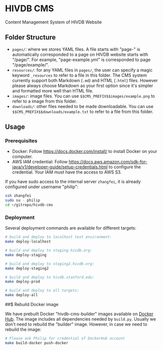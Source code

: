 # HIVDB CMS

Content Management System of HIVDB Website


## Folder Structure

- `pages/`: where we stores YAML files. A file starts with "page-" is
  automatically corresponded to a page on HIVDB website starts with "/page/".
  For example, "page-example.yml" is corresponded to page "/page/example/".
- `resources/`: for any YAML files in `pages/`, the user can specify a magic
  keyword `_resources` to refer to a file in this folder. The CMS system
  currently support both Markdown (`.md`) and HTML (`.html`) files. However
  please always choose Markdown as your first option since it's simpler and
  formatted more well than HTML file.
- `images/`: image files. You can use `$$CMS_PREFIX$$images/example.png` to
  refer to a image from this folder.
- `downloads/`: other files needed to be made downloadable. You can use
  `$$CMS_PREFIX$$downloads/example.txt` to refer to a file from this folder.

## Usage

### Prerequisites

- Docker: Follow https://docs.docker.com/install/ to install Docker on your
  computer.
- AWS IAM credential: Follow https://docs.aws.amazon.com/sdk-for-java/v1/developer-guide/setup-credentials.html
  to configure the credential. Your IAM must have the access to AWS S3.

If you have sudo access to the internal server `zhangfei`, it is already
configured under username "philip":

```bash
ssh zhangfei
sudo su - philip
cd ~/gitrepo/hivdb-cms
```

### Deployment

Several deployment commands are available for different targets:

```bash
# build and deploy to localhost test environment:
make deploy-localhost

# build and deploy to staging.hivdb.org:
make deploy-staging

# build and deploy to staging2.hivdb.org:
make deploy-staging2

# build and deploy to hivdb.stanford.edu:
make deploy-prod

# build and deploy to all targets:
make deploy-all
```

##$ Rebuild Docker image

We have prebuilt Docker "hivdb-cms-builder" images available on
[Docker Hub][docker-hub-link]. The image includes all dependencies needed by
`build.py`. Usually we don't need to rebuild the "builder" image. However,
in case we need to rebuild the image:

```bash
# Please ask Philip for credential of DockerHub account
make build-docker push-docker
```

[docker-hub-link]: https://hub.docker.com/r/hivdb/hivdb-cms-builder
